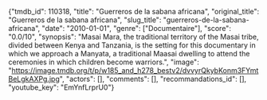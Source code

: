 {"tmdb_id": 110318, "title": "Guerreros de la sabana africana", "original_title": "Guerreros de la sabana africana", "slug_title": "guerreros-de-la-sabana-africana", "date": "2010-01-01", "genre": ["Documentaire"], "score": "0.0/10", "synopsis": "Masai Mara, the traditional territory of the Masai tribe, divided between Kenya and Tanzania, is the setting for this documentary in which we approach a Manyata, a traditional Maasai dwelling to attend the ceremonies in which children become warriors.", "image": "https://image.tmdb.org/t/p/w185_and_h278_bestv2/dvvyrQkybKonm3FYmtBeLgkAXPg.jpg", "actors": [], "comments": [], "recommandations_id": [], "youtube_key": "EmYnfLrprU0"}